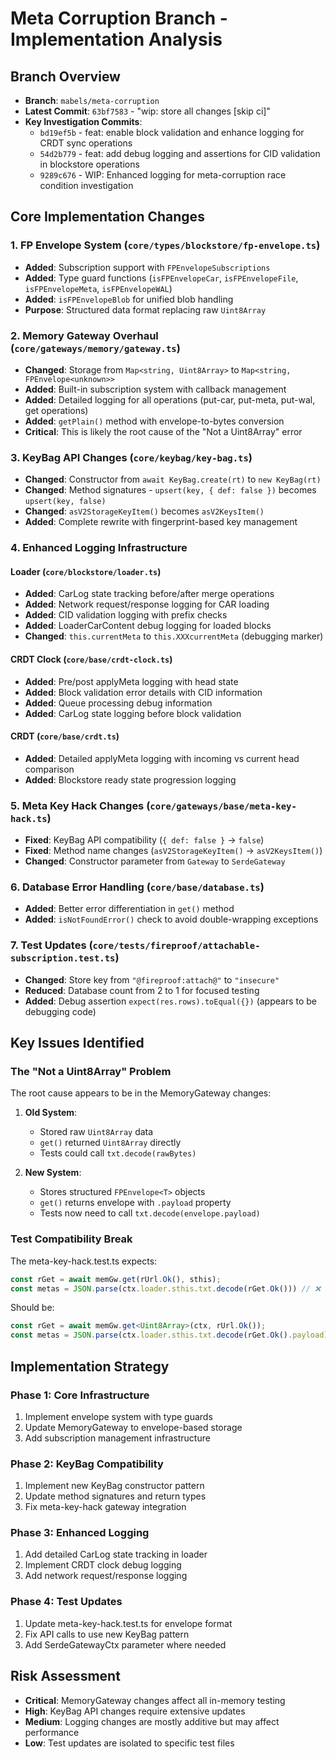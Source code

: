 # Meta Corruption Branch - Implementation Analysis

## Branch Overview
- **Branch**: `mabels/meta-corruption` 
- **Latest Commit**: `63bf7583` - "wip: store all changes [skip ci]"
- **Key Investigation Commits**:
  - `bd19ef5b` - feat: enable block validation and enhance logging for CRDT sync operations
  - `54d2b779` - feat: add debug logging and assertions for CID validation in blockstore operations  
  - `9289c676` - WIP: Enhanced logging for meta-corruption race condition investigation

## Core Implementation Changes

### 1. **FP Envelope System** (`core/types/blockstore/fp-envelope.ts`)
- **Added**: Subscription support with `FPEnvelopeSubscriptions` 
- **Added**: Type guard functions (`isFPEnvelopeCar`, `isFPEnvelopeFile`, `isFPEnvelopeMeta`, `isFPEnvelopeWAL`)
- **Added**: `isFPEnvelopeBlob` for unified blob handling
- **Purpose**: Structured data format replacing raw `Uint8Array`

### 2. **Memory Gateway Overhaul** (`core/gateways/memory/gateway.ts`)
- **Changed**: Storage from `Map<string, Uint8Array>` to `Map<string, FPEnvelope<unknown>>`
- **Added**: Built-in subscription system with callback management
- **Added**: Detailed logging for all operations (put-car, put-meta, put-wal, get operations)
- **Added**: `getPlain()` method with envelope-to-bytes conversion
- **Critical**: This is likely the root cause of the "Not a Uint8Array" error

### 3. **KeyBag API Changes** (`core/keybag/key-bag.ts`)
- **Changed**: Constructor from `await KeyBag.create(rt)` to `new KeyBag(rt)`
- **Changed**: Method signatures - `upsert(key, { def: false })` becomes `upsert(key, false)`
- **Changed**: `asV2StorageKeyItem()` becomes `asV2KeysItem()`
- **Added**: Complete rewrite with fingerprint-based key management

### 4. **Enhanced Logging Infrastructure**

#### Loader (`core/blockstore/loader.ts`)
- **Added**: CarLog state tracking before/after merge operations
- **Added**: Network request/response logging for CAR loading
- **Added**: CID validation logging with prefix checks
- **Added**: LoaderCarContent debug logging for loaded blocks
- **Changed**: `this.currentMeta` to `this.XXXcurrentMeta` (debugging marker)

#### CRDT Clock (`core/base/crdt-clock.ts`)
- **Added**: Pre/post applyMeta logging with head state
- **Added**: Block validation error details with CID information
- **Added**: Queue processing debug information
- **Added**: CarLog state logging before block validation

#### CRDT (`core/base/crdt.ts`)
- **Added**: Detailed applyMeta logging with incoming vs current head comparison
- **Added**: Blockstore ready state progression logging

### 5. **Meta Key Hack Changes** (`core/gateways/base/meta-key-hack.ts`)
- **Fixed**: KeyBag API compatibility (`{ def: false }` → `false`)
- **Fixed**: Method name changes (`asV2StorageKeyItem()` → `asV2KeysItem()`)
- **Changed**: Constructor parameter from `Gateway` to `SerdeGateway`

### 6. **Database Error Handling** (`core/base/database.ts`)
- **Added**: Better error differentiation in `get()` method
- **Added**: `isNotFoundError()` check to avoid double-wrapping exceptions

### 7. **Test Updates** (`core/tests/fireproof/attachable-subscription.test.ts`)
- **Changed**: Store key from `"@fireproof:attach@"` to `"insecure"` 
- **Reduced**: Database count from 2 to 1 for focused testing
- **Added**: Debug assertion `expect(res.rows).toEqual({})` (appears to be debugging code)

## Key Issues Identified

### The "Not a Uint8Array" Problem
The root cause appears to be in the MemoryGateway changes:

1. **Old System**: 
   - Stored raw `Uint8Array` data
   - `get()` returned `Uint8Array` directly
   - Tests could call `txt.decode(rawBytes)`

2. **New System**:
   - Stores structured `FPEnvelope<T>` objects
   - `get()` returns envelope with `.payload` property
   - Tests now need to call `txt.decode(envelope.payload)`

### Test Compatibility Break
The meta-key-hack.test.ts expects:
```typescript
const rGet = await memGw.get(rUrl.Ok(), sthis);
const metas = JSON.parse(ctx.loader.sthis.txt.decode(rGet.Ok())) // ❌ Fails - rGet.Ok() is envelope
```

Should be:
```typescript
const rGet = await memGw.get<Uint8Array>(ctx, rUrl.Ok());
const metas = JSON.parse(ctx.loader.sthis.txt.decode(rGet.Ok().payload)) // ✅ Correct
```

## Implementation Strategy

### Phase 1: Core Infrastructure
1. Implement envelope system with type guards
2. Update MemoryGateway to envelope-based storage
3. Add subscription management infrastructure

### Phase 2: KeyBag Compatibility  
1. Implement new KeyBag constructor pattern
2. Update method signatures and return types
3. Fix meta-key-hack gateway integration

### Phase 3: Enhanced Logging
1. Add detailed CarLog state tracking in loader
2. Implement CRDT clock debug logging
3. Add network request/response logging

### Phase 4: Test Updates
1. Update meta-key-hack.test.ts for envelope format
2. Fix API calls to use new KeyBag pattern
3. Add SerdeGatewayCtx parameter where needed

## Risk Assessment
- **Critical**: MemoryGateway changes affect all in-memory testing
- **High**: KeyBag API changes require extensive updates
- **Medium**: Logging changes are mostly additive but may affect performance
- **Low**: Test updates are isolated to specific test files